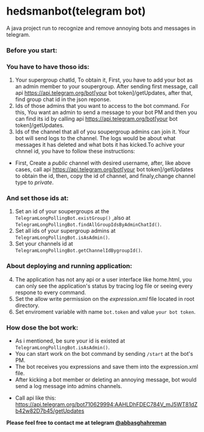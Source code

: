 # hedsmanbot(telegram bot)
A java project run to recognize and remove annoying bots and messages in telegram.

### Before you start:
### You have to have thoso ids:
1. Your supergroup chatId, To obtain it, First, you have to add your bot as an admin member to your soupergroup. After sending first message, call api https://api.telegram.org/bot[your bot token]/getUpdates, after that, find group chat id in the json reponse.
2. Ids of those admins that you want to access to the bot command. For this, You want an admin to send a message to your bot PM and then you can find its id by calling api https://api.telegram.org/bot[your bot token]/getUpdates.
3. Ids of the channel that all of you soupergroup admins can join it. Your bot will send logs to the channel. The logs would be about what messages it has deleted and what bots it has kicked.To achive your chnnel id, you have to follow these instructions:
  - First, Create a *public* channel with desired username, after, like above cases, call api https://api.telegram.org/bot[your bot token]/getUpdates to obtain the id, then, copy the id of channel, and finaly,change channel type to *private*.
  
### And set those ids at:
1. Set an id of your soupergroups at the `TelegramLongPollingBot.existGroup()` ,also at `TelegramLongPollingBot.findAllGroupIdsByAdminChatId()`.
2. Set all ids of your supergroup admins at `TelegramLongPollingBot.isAsAdmin()`.
3. Set your channels id at `TelegramLongPollingBot.getChannelIdBygroupId()`.

### About deploying and running application:
4. The application has not any api or a user interface like home.html, you can only see the application's status by tracing log file or seeing every respone to every command. 
5. Set the allow write permission on the *expression.xml* file located in root directory.
6. Set enviroment variable with name `bot.token` and value `your bot token`. 

### How dose the bot work:
- As i mentioned, be sure your id is existed at `TelegramLongPollingBot.isAsAdmin()`.
- You can start work on the bot command by sending `/start` at the bot's PM. 
- The bot receives you expressions and save them into the expression.xml file. 
- After kicking a bot member or deleting an annoying message, bot would send a log message into admins channels.

* Call api like this: https://api.telegram.org/bot710629994:AAHLDhFDEC784V_mJ5WT81dZb42w82D7b45/getUpdates

**Please feel free to contact me at telegram [@abbasghahreman](https://web.telegram.org/#/im?p=@abbasghahreman)**
